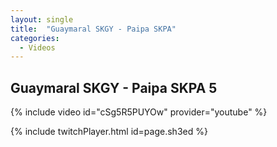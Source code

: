 ```yaml
---
layout: single
title:  "Guaymaral SKGY - Paipa SKPA"
categories:
  - Videos
---
```


## Guaymaral SKGY - Paipa SKPA 5

{% include video id="cSg5R5PUYOw" provider="youtube" %}

{% include twitchPlayer.html id=page.sh3ed %}
